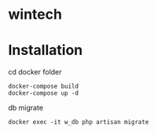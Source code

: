 # wintech

# Installation

cd docker folder
```
docker-compose build
docker-compose up -d
```

db migrate 
```
docker exec -it w_db php artisan migrate
```
